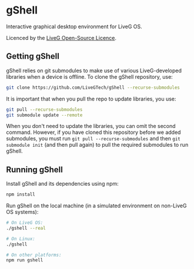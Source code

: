 # gShell
Interactive graphical desktop environment for LiveG OS.

Licenced by the [LiveG Open-Source Licence](LICENCE.md).

## Getting gShell
gShell relies on git submodules to make use of various LiveG-developed libraries when a device is offline. To clone the gShell repository, use:

```bash
git clone https://github.com/LiveGTech/gShell --recurse-submodules
```

It is important that when you pull the repo to update libraries, you use:

```bash
git pull --recurse-submodules
git submodule update --remote
```

When you don't need to update the libraries, you can omit the second command. However, if you have cloned this repository before we added submodules, you must run `git pull --recurse-submodules` and then `git submodule init` (and then pull again) to pull the required submodules to run gShell.

## Running gShell
Install gShell and its dependencies using npm:

```bash
npm install
```

Run gShell on the local machine (in a simulated environment on non-LiveG OS systems):

```bash
# On LiveG OS:
./gshell --real

# On Linux:
./gshell

# On other platforms:
npm run gshell
```